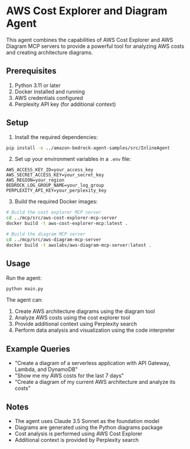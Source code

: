 # AWS Cost Explorer and Diagram Agent

This agent combines the capabilities of AWS Cost Explorer and AWS Diagram MCP servers to provide a powerful tool for analyzing AWS costs and creating architecture diagrams.

## Prerequisites

1. Python 3.11 or later
2. Docker installed and running
3. AWS credentials configured
4. Perplexity API key (for additional context)

## Setup

1. Install the required dependencies:
```bash
pip install -e ../amazon-bedrock-agent-samples/src/InlineAgent
```

2. Set up your environment variables in a `.env` file:
```
AWS_ACCESS_KEY_ID=your_access_key
AWS_SECRET_ACCESS_KEY=your_secret_key
AWS_REGION=your_region
BEDROCK_LOG_GROUP_NAME=your_log_group
PERPLEXITY_API_KEY=your_perplexity_key
```

3. Build the required Docker images:
```bash
# Build the cost explorer MCP server
cd ../mcp/src/aws-cost-explorer-mcp-server
docker build -t aws-cost-explorer-mcp:latest .

# Build the diagram MCP server
cd ../mcp/src/aws-diagram-mcp-server
docker build -t awslabs/aws-diagram-mcp-server:latest .
```

## Usage

Run the agent:
```bash
python main.py
```

The agent can:
1. Create AWS architecture diagrams using the diagram tool
2. Analyze AWS costs using the cost explorer tool
3. Provide additional context using Perplexity search
4. Perform data analysis and visualization using the code interpreter

## Example Queries

- "Create a diagram of a serverless application with API Gateway, Lambda, and DynamoDB"
- "Show me my AWS costs for the last 7 days"
- "Create a diagram of my current AWS architecture and analyze its costs"

## Notes

- The agent uses Claude 3.5 Sonnet as the foundation model
- Diagrams are generated using the Python diagrams package
- Cost analysis is performed using AWS Cost Explorer
- Additional context is provided by Perplexity search 